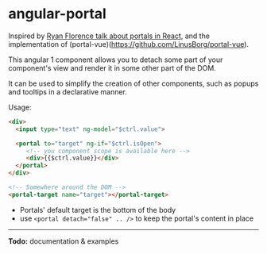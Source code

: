 # angular-portal

Inspired by [Ryan Florence talk about portals in React](https://youtu.be/z5e7kWSHWTg?t=15m21s), and the implementation of (portal-vue)(https://github.com/LinusBorg/portal-vue).

This angular 1 component allows you to detach some part of your component's view and render it in some other part of the DOM.

It can be used to simplify the creation of other components, such as popups and tooltips in a declarative manner.


Usage:

```html
<div>
  <input type="text" ng-model="$ctrl.value">

  <portal to="target" ng-if="$ctrl.isOpen">
     <!-- you component scope is available here -->
     <div>{{$ctrl.value}}</div>
  </portal>
</div>
```

```html
<!-- Somewhere around the DOM -->
<portal-target name="target"></portal-target>
```


- Portals' default target is the bottom of the body
- use `<portal detach="false" .. />` to keep the portal's content in place

---
**Todo:** documentation & examples
